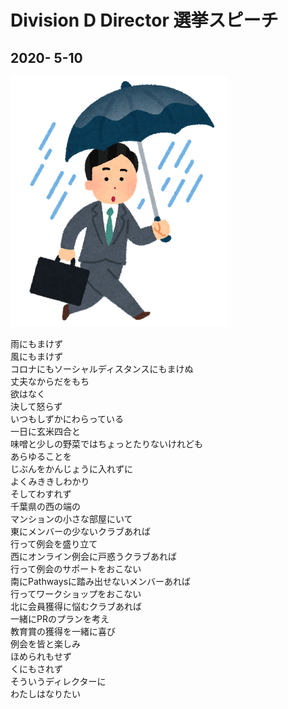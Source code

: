 # Division D Director 選挙スピーチ
## 2020- 5-10
  
 ![rain](sotomawari_ame_man.png)
 
雨にもまけず  
風にもまけず  
コロナにもソーシャルディスタンスにもまけぬ  
丈夫なからだをもち  
欲はなく  
決して怒らず  
いつもしずかにわらっている  
一日に玄米四合と  
味噌と少しの野菜ではちょっとたりないけれども  
あらゆることを  
じぶんをかんじょうに入れずに  
よくみききしわかり  
そしてわすれず  
千葉県の西の端の  
マンションの小さな部屋にいて  
東にメンバーの少ないクラブあれば  
行って例会を盛り立て  
西にオンライン例会に戸惑うクラブあれば  
行って例会のサポートをおこない  
南にPathwaysに踏み出せないメンバーあれば  
行ってワークショップをおこない  
北に会員獲得に悩むクラブあれば  
一緒にPRのプランを考え  
教育賞の獲得を一緒に喜び  
例会を皆と楽しみ  
ほめられもせず  
くにもされず  
そういうディレクターに  
わたしはなりたい  
